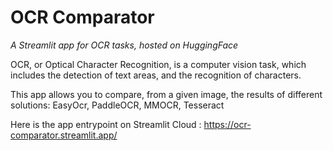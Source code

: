 # OCR Comparator
_A Streamlit app for OCR tasks, hosted on HuggingFace_

OCR, or Optical Character Recognition, is a computer vision task,
which includes the detection of text areas, and the recognition of characters.

This app allows you to compare, from a given image, the results of different solutions:
EasyOcr, PaddleOCR, MMOCR, Tesseract

Here is the app entrypoint on Streamlit Cloud : https://ocr-comparator.streamlit.app/

